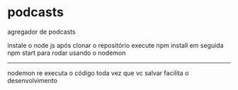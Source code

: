 # podcasts
agregador de podcasts

instale o node js
após clonar o repositório 
execute npm install
em seguida npm start para rodar usando o nodemon

---------------------------------------------------
nodemon re executa o código toda vez que vc salvar
facilita o desenvolvimento

